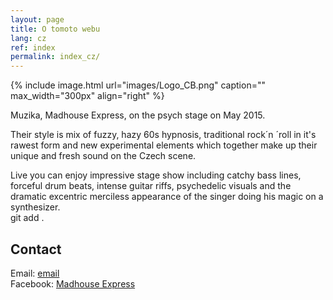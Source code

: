 ```yaml
---
layout: page
title: O tomoto webu
lang: cz
ref: index
permalink: index_cz/
---
```


{% include image.html url="images/Logo_CB.png" caption="" max_width="300px" align="right" %}

Muzika, Madhouse Express, on the psych stage on May 2015. <br>

Their style is mix of fuzzy, hazy 60s hypnosis, traditional rock´n ´roll in it's rawest form and new experimental elements which together make up their unique and fresh sound on the Czech scene.<br>

Live you can enjoy impressive stage show including catchy bass lines, forceful drum beats, intense guitar riffs, psychedelic visuals and the dramatic excentric merciless appearance of the singer doing his magic on a synthesizer.<br>
git add . 


## Contact

Email: [email]<br>
Facebook: [Madhouse Express]


[email]: mailto:email@seznam.cz
[Madhouse Express]: https://www.facebook.com/madhouseexpress
